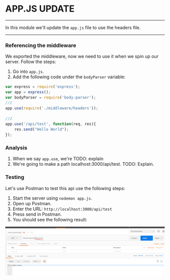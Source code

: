 # APP.JS UPDATE
---
In this module we'll update the `app.js` file to use the headers file. 

<hr />

### Referencing the middleware
We exported the middleware, now we need to use it when we spin up our server. Follow the steps:
1. Go into `app.js`.
2. Add the following code under the `bodyParser` variable:
```js
var express = require('express');
var app = express();
var bodyParser = require('body-parser');
//1
app.use(require('./middleware/headers'));

//2
app.use('/api/test', function(req, res){
	res.send("Hello World");
});

```
### Analysis
1. When we say `app.use`, we're TODO: explain
2. We're going to make a path localhost:3000/api/test. TODO: Explain.

### Testing
Let's use Postman to test this api use the following steps:
1. Start the server using `nodemon app.js`.
2. Open up Postman.
3. Enter the URL:
`http://localhost:3000/api/test`
4. Press send in Postman. 
5. You should see the following result:

![screenshot](assets/3-api-test-success.PNG) 


